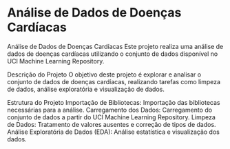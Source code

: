 # Análise de Dados de Doenças Cardíacas
Análise de Dados de Doenças Cardíacas
Este projeto realiza uma análise de dados de doenças cardíacas utilizando o conjunto de dados disponível no UCI Machine Learning Repository.

Descrição do Projeto
O objetivo deste projeto é explorar e analisar o conjunto de dados de doenças cardíacas, realizando tarefas como limpeza de dados, análise exploratória e visualização de dados.

Estrutura do Projeto
Importação de Bibliotecas: Importação das bibliotecas necessárias para a análise.
Carregamento dos Dados: Carregamento do conjunto de dados a partir do UCI Machine Learning Repository.
Limpeza de Dados: Tratamento de valores ausentes e correção de tipos de dados.
Análise Exploratória de Dados (EDA): Análise estatística e visualização dos dados.
